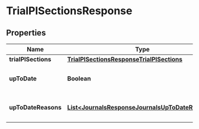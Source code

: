 

# TrialPlSectionsResponse


## Properties

Name | Type | Description | Notes
------------ | ------------- | ------------- | -------------
**trialPlSections** | [**TrialPlSectionsResponseTrialPlSections**](TrialPlSectionsResponseTrialPlSections.md) |  | 
**upToDate** | **Boolean** | 集計結果が最新かどうか | 
**upToDateReasons** | [**List&lt;JournalsResponseJournalsUpToDateReasons&gt;**](JournalsResponseJournalsUpToDateReasons.md) | 集計が最新でない場合の要因情報 |  [optional]



